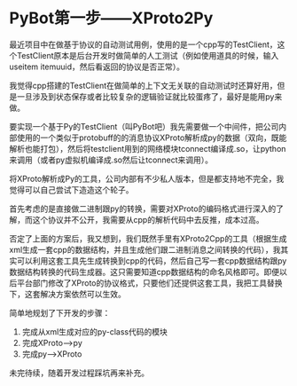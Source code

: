 # PyBot第一步——XProto2Py

最近项目中在做基于协议的自动测试用例，使用的是一个cpp写的TestClient，这个TestClient原本是后台开发时做简单的人工测试（例如使用道具的时候，输入useitem itemuuid，然后看返回的协议是否正常）。

我觉得cpp搭建的TestClient在做简单的上下文无关联的自动测试时还算好用，但是一旦涉及到状态保存或者比较复杂的逻辑验证就比较蛋疼了，最好是能用py来做。

要实现一个基于Py的TestClient（叫PyBot吧）我先需要做一个中间件，把公司内部使用的一个类似于protobuff的的消息协议XProto解析成py的数据（双向，既能解析也能打包），然后将testclient用到的网络模块tconnect编译成.so，让python来调用（或者py虚拟机编译成.so然后让tconnect来调用）。

将XProto解析成Py的工具，公司内部有不少私人版本，但是都支持地不完全，我觉得可以自己尝试下造造这个轮子。

首先考虑的是直接做二进制跟py的转换，需要对XProto的编码格式进行深入的了解，而这个协议并不公开，我需要从cpp的解析代码中去反推，成本过高。

否定了上面的方案后，我又想到，我们既然手里有XProto2Cpp的工具（根据生成xml生成一套cpp的数据结构，并且生成他们跟二进制消息之间转换的代码），我其实可以利用这套工具先生成转换到cpp的代码，然后自己写一套cpp数据结构跟py数据结构转换的代码生成器。这只需要知道cpp数据结构的命名风格即可。即便以后平台部门修改了XProto的协议格式，只要他们还提供这套工具，我把工具替换下，这套解决方案依然可以生效。

简单地规划了下开发的步骤：

 1. 完成从xml生成对应的py-class代码的模块
 2. 完成XProto-->py
 3. 完成py-->XProto

未完待续，随着开发过程踩坑再来补充。
